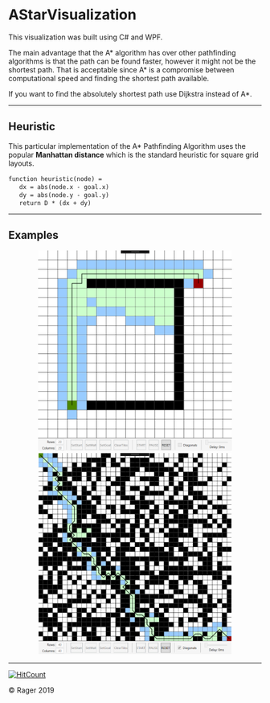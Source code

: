 # AStarVisualization #

This visualization was built using C# and WPF.

The main advantage that the A* algorithm has over other pathfinding algorithms is that the path can be found faster, however it might not be the shortest path. That is acceptable since A* is a compromise between computational speed and finding the shortest path available.

If you want to find the absolutely shortest path use Dijkstra instead of A*.

---
## Heuristic
This particular implementation of the A* Pathfinding Algorithm uses the popular **Manhattan distance** which is the standard heuristic for square grid layouts.
```
function heuristic(node) =
   dx = abs(node.x - goal.x)
   dy = abs(node.y - goal.y)
   return D * (dx + dy)
```
---
## Examples

<p align="center">
   <kbd><img src="img/Example1.png" height="400"></kbd>
   <kbd><img src="img/Example2.png" height="400"></kbd>
</p>

---

[![HitCount](http://hits.dwyl.io/darager/AStarVisualization.svg)](http://hits.dwyl.io/darager/AStarVisualization)

© Rager 2019
